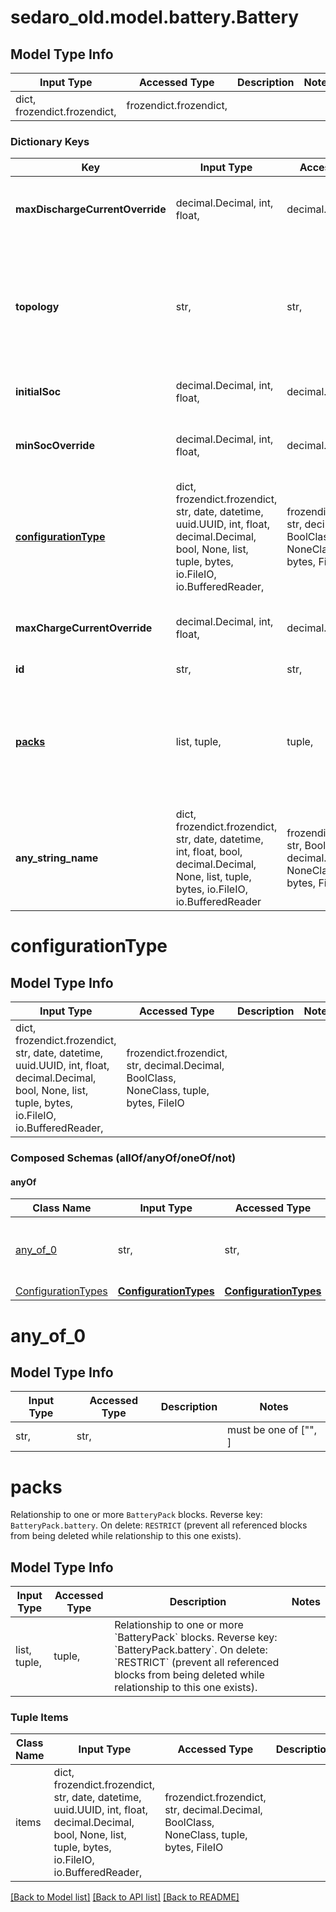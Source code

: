 # sedaro_old.model.battery.Battery

## Model Type Info
Input Type | Accessed Type | Description | Notes
------------ | ------------- | ------------- | -------------
dict, frozendict.frozendict,  | frozendict.frozendict,  |  | 

### Dictionary Keys
Key | Input Type | Accessed Type | Description | Notes
------------ | ------------- | ------------- | ------------- | -------------
**maxDischargeCurrentOverride** | decimal.Decimal, int, float,  | decimal.Decimal,  | If null, the max discharge current will be computed from the cell-pack composition. | 
**topology** | str,  | str,  | Relationship to a &#x60;Topology&#x60; block. Reverse key: &#x60;Topology.battery&#x60;. On delete: &#x60;RESTRICT&#x60; (prevent referenced block from being deleted while relationship to this one exists). | 
**initialSoc** | decimal.Decimal, int, float,  | decimal.Decimal,  | This field may only be null when first created. | 
**minSocOverride** | decimal.Decimal, int, float,  | decimal.Decimal,  | If null, the min state of charge will be computed from the cell-pack composition. | 
**[configurationType](#configurationType)** | dict, frozendict.frozendict, str, date, datetime, uuid.UUID, int, float, decimal.Decimal, bool, None, list, tuple, bytes, io.FileIO, io.BufferedReader,  | frozendict.frozendict, str, decimal.Decimal, BoolClass, NoneClass, tuple, bytes, FileIO |  | 
**maxChargeCurrentOverride** | decimal.Decimal, int, float,  | decimal.Decimal,  | If null, the max charge current will be computed from the cell-pack composition. | 
**id** | str,  | str,  |  | [optional] 
**[packs](#packs)** | list, tuple,  | tuple,  | Relationship to one or more &#x60;BatteryPack&#x60; blocks. Reverse key: &#x60;BatteryPack.battery&#x60;. On delete: &#x60;RESTRICT&#x60; (prevent all referenced blocks from being deleted while relationship to this one exists). | [optional] 
**any_string_name** | dict, frozendict.frozendict, str, date, datetime, int, float, bool, decimal.Decimal, None, list, tuple, bytes, io.FileIO, io.BufferedReader | frozendict.frozendict, str, BoolClass, decimal.Decimal, NoneClass, tuple, bytes, FileIO | any string name can be used but the value must be the correct type | [optional]

# configurationType

## Model Type Info
Input Type | Accessed Type | Description | Notes
------------ | ------------- | ------------- | -------------
dict, frozendict.frozendict, str, date, datetime, uuid.UUID, int, float, decimal.Decimal, bool, None, list, tuple, bytes, io.FileIO, io.BufferedReader,  | frozendict.frozendict, str, decimal.Decimal, BoolClass, NoneClass, tuple, bytes, FileIO |  | 

### Composed Schemas (allOf/anyOf/oneOf/not)
#### anyOf
Class Name | Input Type | Accessed Type | Description | Notes
------------- | ------------- | ------------- | ------------- | -------------
[any_of_0](#any_of_0) | str,  | str,  |  | must be one of ["", ] 
[ConfigurationTypes](ConfigurationTypes.md) | [**ConfigurationTypes**](ConfigurationTypes.md) | [**ConfigurationTypes**](ConfigurationTypes.md) |  | 

# any_of_0

## Model Type Info
Input Type | Accessed Type | Description | Notes
------------ | ------------- | ------------- | -------------
str,  | str,  |  | must be one of ["", ] 

# packs

Relationship to one or more `BatteryPack` blocks. Reverse key: `BatteryPack.battery`. On delete: `RESTRICT` (prevent all referenced blocks from being deleted while relationship to this one exists).

## Model Type Info
Input Type | Accessed Type | Description | Notes
------------ | ------------- | ------------- | -------------
list, tuple,  | tuple,  | Relationship to one or more &#x60;BatteryPack&#x60; blocks. Reverse key: &#x60;BatteryPack.battery&#x60;. On delete: &#x60;RESTRICT&#x60; (prevent all referenced blocks from being deleted while relationship to this one exists). | 

### Tuple Items
Class Name | Input Type | Accessed Type | Description | Notes
------------- | ------------- | ------------- | ------------- | -------------
items | dict, frozendict.frozendict, str, date, datetime, uuid.UUID, int, float, decimal.Decimal, bool, None, list, tuple, bytes, io.FileIO, io.BufferedReader,  | frozendict.frozendict, str, decimal.Decimal, BoolClass, NoneClass, tuple, bytes, FileIO |  | 

[[Back to Model list]](../../README.md#documentation-for-models) [[Back to API list]](../../README.md#documentation-for-api-endpoints) [[Back to README]](../../README.md)

